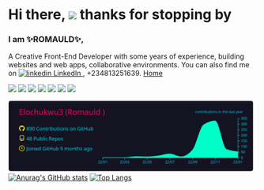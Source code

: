 

# Hi there, <img src="https://raw.githubusercontent.com/MartinHeinz/MartinHeinz/master/wave.gif" width="60px"> thanks for stopping by

### I am ✨ROMAULD✨,

A Creative Front-End Developer with some years of experience, building websites and web apps, collaborative environments. You can also find me on 
<a href="https://www.linkedin.com/in/romauld-elochukwu-622693238/" rel="nofollow noreferrer">
  <img src="https://i.stack.imgur.com/gVE0j.png" alt="linkedin"> LinkedIn
</a>, +234813251639. [Home](https://romauld.vercel.app/ "portfolio")

![](https://img.shields.io/badge/code-HTML-informational?style=flat&logo=html5&logoColor=white&color=2bbc8a)
![](https://img.shields.io/badge/tools-CSS-informational?style=flat&logo=css3&logoColor=white&color=2bbc8a)
![](https://img.shields.io/badge/Tools-SASS/SCSS-informational?style=flat&logo=sass&logoColor=white&color=2bbc8a)
![](https://img.shields.io/badge/Code-JavaScript-informational?style=flat&logo=javascript&logoColor=white&color=2bbc8a)
![](https://img.shields.io/badge/Tools-Bootstrap-informational?style=flat&logo=bootstrap&logoColor=white&color=2bbc8a)
![](https://img.shields.io/badge/Tools-Tailwind-informational?style=flat&logo=tailwind&logoColor=white&color=2bbc8a)
![](https://img.shields.io/badge/Code-React-informational?style=flat&logo=react&logoColor=white&color=2bbc8a)


[![](https://raw.githubusercontent.com/Elochukwu3/Elochukwu3/master/profile-summary-card-output/2077/0-profile-details.svg)](https://github.com/Elochukwu3)
[![Anurag's GitHub stats](https://github-readme-stats.vercel.app/api?username=elochukwu3&show_icons=true&theme=radical)](https://github.com/Elochukwu3)
[![Top Langs](https://github-readme-stats.vercel.app/api/top-langs/?username=Elochukwu3&layout=compact&show_icons=true&theme=radical)](https://github.com/Elochukwu3)


